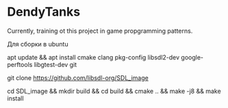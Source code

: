# DendyTanks
Currently, training ot this project in game propgramming patterns.

Для сборки в ubuntu

apt update && apt install cmake clang pkg-config libsdl2-dev google-perftools libgtest-dev git 

git clone https://github.com/libsdl-org/SDL_image

cd SDL_image && mkdir build && cd build && cmake .. && make -j8 && make install
